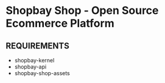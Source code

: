 Shopbay Shop - Open Source Ecommerce Platform  
=======================================

REQUIREMENTS
------------
* shopbay-kernel
* shopbay-api
* shopbay-shop-assets


